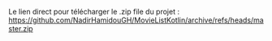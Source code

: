 Le lien direct pour télécharger le .zip file du projet : https://github.com/NadirHamidouGH/MovieListKotlin/archive/refs/heads/master.zip

